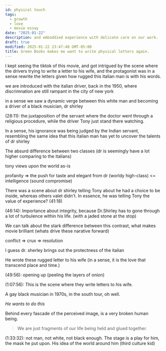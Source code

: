 ```yaml
---
id: physical touch
tags:
  - growth
  - love
  - movie essay
date: "2025-01-22"
description: and emboddied experience with delicate care on our work.
draft: true
modified: 2025-01-22 23:47:48 GMT-05:00
title: Green Books makes me want to write physical letters again.
---
```


I kept seeing the tiktok of this movie, and got intrigued by the scene where the drivers trying to write a letter to his wife, and the protagonist was in a sense rewrite the letters given how rugged this italian man is with his words.

we are introduced with the italian driver, back in the 1950, where discrimnation are still rampant in the city of new york

in a sense we saw a dynamic verge between this white man and becoming a driver of a black musician, dr shirley

(28:11): the juxtaposition of the servant where the doctor went through a religious procedure, while the driver Tony just stand there watching.

In a sense, his ignorance was being judged by the Indian servant, resembling the same idea that this italian man has yet to uncover the talents of dr shirley

The absurd difference between two classes (dr is seemingly have a lot higher comparing to the italians)

tony views upon the world as-is

profanity => the push for taste and elegant from dr (worldy high-class) <= intelligence (sound compromise)

There was a scene about dr shirley telling Tony about he had a choice to be inside, whereas others valet didn't. In essence, he was telling Tony the value of experience? (41:18)

(46:14): Importance about integrity, because Dr.Shirley has to gone through a lot of turbulence within his life. (with a jaded stone at the stop)

We can talk about the stark difference between this contrast, what makes movie brilliant (whats drive these narative forward)

conflict => crux => resolution

I guess dr. sherley brings out the protectness of the italian

He wrote these rugged letter to his wife (in a sense, it is the love that transcend place and time.)

(49:56): opening up (peeling the layers of onion)

(1:07:56): This is the scene where they write letters to his wife.

A gay black musician in 1970s, in the south tour, oh well.

_He wants to do this_

Behind every fascade of the perceived image, is a very broken human being.

> We are just fragments of our life being held and glued together.

(1:33:32): not man, not white, not black enough. The stage is a play for him, the mask he put upon. His idea of the world around him (third culture kid)
